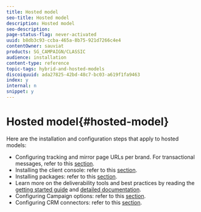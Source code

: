 ```yaml
---
title: Hosted model
seo-title: Hosted model
description: Hosted model
seo-description: 
page-status-flag: never-activated
uuid: b8db3c93-ccba-465a-8b75-921d7266c4e4
contentOwner: sauviat
products: SG_CAMPAIGN/CLASSIC
audience: installation
content-type: reference
topic-tags: hybrid-and-hosted-models
discoiquuid: ada27825-42bd-48c7-bc03-a619f1fa9463
index: y
internal: n
snippet: y
---
```


# Hosted model{#hosted-model}

Here are the installation and configuration steps that apply to hosted models:

* Configuring tracking and mirror page URLs per brand. For transactional messages, refer to this [section](https://helpx.adobe.com/campaign/classic/message-center/using/configuring-multibranding.html).
* Installing the client console: refer to this [section](https://helpx.adobe.com/campaign/classic/installation/using/installing-the-client-console.html).
* Installing packages: refer to this [section](https://helpx.adobe.com/campaign/classic/installation/using/installing-campaign-standard-packages.html).
* Learn more on the deliverability tools and best practices by reading the [getting started guide](https://docs.campaign.adobe.com/doc/AC/getting_started/EN/deliverability.html) and [detailed documentation](https://helpx.adobe.com/campaign/classic/delivery/using/about-deliverability.html).
* Configuring Campaign options: refer to this [section](https://helpx.adobe.com/campaign/classic/installation/using/configuring-campaign-options.html).
* Configuring CRM connectors: refer to this [section](https://helpx.adobe.com/campaign/classic/platform/using/crm-connectors.html).

